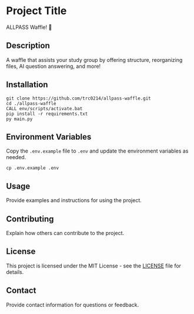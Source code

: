 # Project Title
ALLPASS Waffle! 🧇

## Description
A waffle that assists your study group by offering structure, reorganizing files, AI question answering, and more!

## Installation
```
git clone https://github.com/trc0214/allpass-waffle.git
cd ./allpass-waffle
CALL env/scripts/activate.bat
pip install -r requirements.txt
py main.py
```

## Environment Variables
Copy the `.env.example` file to `.env` and update the environment variables as needed.
```
cp .env.example .env
```

## Usage
Provide examples and instructions for using the project.

## Contributing
Explain how others can contribute to the project.

## License
This project is licensed under the MIT License - see the [LICENSE](LICENSE) file for details.

## Contact
Provide contact information for questions or feedback.
